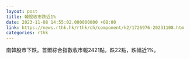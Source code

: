 ```yaml
---
layout: post
title: 韓股收市跌近1%
date: 2023-11-08 14:55:02.000000000 +08:00
link: https://news.rthk.hk/rthk/ch/component/k2/1726976-20231108.htm
categories: rthk
---
```


南韓股市下跌。首爾綜合指數收市報2421點，跌22點，跌幅近1%。
